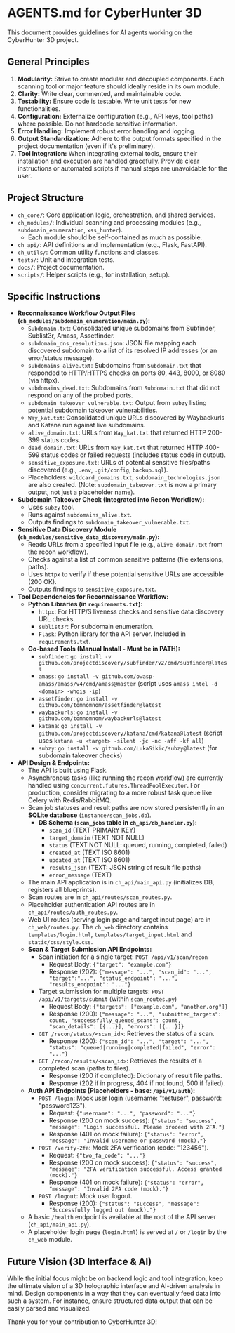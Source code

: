 # AGENTS.md for CyberHunter 3D

This document provides guidelines for AI agents working on the CyberHunter 3D project.

## General Principles
1.  **Modularity:** Strive to create modular and decoupled components. Each scanning tool or major feature should ideally reside in its own module.
2.  **Clarity:** Write clear, commented, and maintainable code.
3.  **Testability:** Ensure code is testable. Write unit tests for new functionalities.
4.  **Configuration:** Externalize configuration (e.g., API keys, tool paths) where possible. Do not hardcode sensitive information.
5.  **Error Handling:** Implement robust error handling and logging.
6.  **Output Standardization:** Adhere to the output formats specified in the project documentation (even if it's preliminary).
7.  **Tool Integration:** When integrating external tools, ensure their installation and execution are handled gracefully. Provide clear instructions or automated scripts if manual steps are unavoidable for the user.

## Project Structure
-   `ch_core/`: Core application logic, orchestration, and shared services.
-   `ch_modules/`: Individual scanning and processing modules (e.g., `subdomain_enumeration`, `xss_hunter`).
    -   Each module should be self-contained as much as possible.
-   `ch_api/`: API definitions and implementation (e.g., Flask, FastAPI).
-   `ch_utils/`: Common utility functions and classes.
-   `tests/`: Unit and integration tests.
-   `docs/`: Project documentation.
-   `scripts/`: Helper scripts (e.g., for installation, setup).

## Specific Instructions
-   **Reconnaissance Workflow Output Files (`ch_modules/subdomain_enumeration/main.py`):**
    -   `Subdomain.txt`: Consolidated unique subdomains from Subfinder, Sublist3r, Amass, Assetfinder.
    -   `subdomain_dns_resolutions.json`: JSON file mapping each discovered subdomain to a list of its resolved IP addresses (or an error/status message).
    -   `subdomains_alive.txt`: Subdomains from `Subdomain.txt` that responded to HTTP/HTTPS checks on ports 80, 443, 8000, or 8080 (via httpx).
    -   `subdomains_dead.txt`: Subdomains from `Subdomain.txt` that did not respond on any of the probed ports.
    -   `subdomain_takeover_vulnerable.txt`: Output from `subzy` listing potential subdomain takeover vulnerabilities.
    -   `Way_kat.txt`: Consolidated unique URLs discovered by Waybackurls and Katana run against live subdomains.
    -   `alive_domain.txt`: URLs from `Way_kat.txt` that returned HTTP 200-399 status codes.
    -   `dead_domain.txt`: URLs from `Way_kat.txt` that returned HTTP 400-599 status codes or failed requests (includes status code in output).
    -   `sensitive_exposure.txt`: URLs of potential sensitive files/paths discovered (e.g., `.env`, `.git/config`, `backup.sql`).
    -   Placeholders: `wildcard_domains.txt`, `subdomain_technologies.json` are also created. (Note: `subdomain_takeover.txt` is now a primary output, not just a placeholder name).
-   **Subdomain Takeover Check (Integrated into Recon Workflow):**
    -   Uses `subzy` tool.
    -   Runs against `subdomains_alive.txt`.
    -   Outputs findings to `subdomain_takeover_vulnerable.txt`.
-   **Sensitive Data Discovery Module (`ch_modules/sensitive_data_discovery/main.py`):**
    -   Reads URLs from a specified input file (e.g., `alive_domain.txt` from the recon workflow).
    -   Checks against a list of common sensitive patterns (file extensions, paths).
    -   Uses `httpx` to verify if these potential sensitive URLs are accessible (200 OK).
    -   Outputs findings to `sensitive_exposure.txt`.
-   **Tool Dependencies for Reconnaissance Workflow:**
    -   **Python Libraries (in `requirements.txt`):**
        -   `httpx`: For HTTP/S liveness checks and sensitive data discovery URL checks.
        -   `sublist3r`: For subdomain enumeration.
        -   `Flask`: Python library for the API server. Included in `requirements.txt`.
    -   **Go-based Tools (Manual Install - Must be in PATH):**
        -   `subfinder`: `go install -v github.com/projectdiscovery/subfinder/v2/cmd/subfinder@latest`
        -   `amass`: `go install -v github.com/owasp-amass/amass/v4/cmd/amass@master` (script uses `amass intel -d <domain> -whois -ip`)
        -   `assetfinder`: `go install -v github.com/tomnomnom/assetfinder@latest`
        -   `waybackurls`: `go install -v github.com/tomnomnom/waybackurls@latest`
        -   `katana`: `go install -v github.com/projectdiscovery/katana/cmd/katana@latest` (script uses `katana -u <target> -silent -jc -nc -aff -kf all`)
        -   `subzy`: `go install -v github.com/LukaSikic/subzy@latest` (for subdomain takeover checks)
-   **API Design & Endpoints:**
    -   The API is built using Flask.
    -   Asynchronous tasks (like running the recon workflow) are currently handled using `concurrent.futures.ThreadPoolExecutor`. For production, consider migrating to a more robust task queue like Celery with Redis/RabbitMQ.
    -   Scan job statuses and result paths are now stored persistently in an **SQLite database** (`instance/scan_jobs.db`).
        -   **DB Schema (`scan_jobs` table in `ch_api/db_handler.py`):**
            -   `scan_id` (TEXT PRIMARY KEY)
            -   `target_domain` (TEXT NOT NULL)
            -   `status` (TEXT NOT NULL: queued, running, completed, failed)
            -   `created_at` (TEXT ISO 8601)
            -   `updated_at` (TEXT ISO 8601)
            -   `results_json` (TEXT: JSON string of result file paths)
            -   `error_message` (TEXT)
    -   The main API application is in `ch_api/main_api.py` (initializes DB, registers all blueprints).
    -   Scan routes are in `ch_api/routes/scan_routes.py`.
    -   Placeholder authentication API routes are in `ch_api/routes/auth_routes.py`.
    -   Web UI routes (serving login page and target input page) are in `ch_web/routes.py`. The `ch_web` directory contains `templates/login.html`, `templates/target_input.html` and `static/css/style.css`.
    -   **Scan & Target Submission API Endpoints:**
        -   Scan initiation for a single target: `POST /api/v1/scan/recon`
            -   Request Body: `{"target": "example.com"}`
            -   Response (202): `{"message": "...", "scan_id": "...", "target":"...", "status_endpoint": "...", "results_endpoint": "..."}`
        -   Target submission for multiple targets: `POST /api/v1/targets/submit` (within `scan_routes.py`)
            -   Request Body: `{"targets": ["example.com", "another.org"]}`
            -   Response (200): `{"message": "...", "submitted_targets": count, "successfully_queued_scans": count, "scan_details": [{...}], "errors": [{...}]}`
        -   `GET /recon/status/<scan_id>`: Retrieves the status of a scan.
            -   Response (200): `{"scan_id": "...", "target": "...", "status": "queued|running|completed|failed", "error": "..."}`
        -   `GET /recon/results/<scan_id>`: Retrieves the results of a completed scan (paths to files).
            -   Response (200 if completed): Dictionary of result file paths.
            -   Response (202 if in progress, 404 if not found, 500 if failed).
    -   **Auth API Endpoints (Placeholders - base: `/api/v1/auth`):**
        -   `POST /login`: Mock user login (username: "testuser", password: "password123").
            -   Request: `{"username": "...", "password": "..."}`
            -   Response (200 on mock success): `{"status": "success", "message": "Login successful. Please proceed with 2FA."}`
            -   Response (401 on mock failure): `{"status": "error", "message": "Invalid username or password (mock)."}`
        -   `POST /verify-2fa`: Mock 2FA verification (code: "123456").
            -   Request: `{"two_fa_code": "..."}`
            -   Response (200 on mock success): `{"status": "success", "message": "2FA verification successful. Access granted (mock)."}`
            -   Response (401 on mock failure): `{"status": "error", "message": "Invalid 2FA code (mock)."}`
        -   `POST /logout`: Mock user logout.
            -   Response (200): `{"status": "success", "message": "Successfully logged out (mock)."}`
    -   A basic `/health` endpoint is available at the root of the API server (`ch_api/main_api.py`).
    -   A placeholder login page (`login.html`) is served at `/` or `/login` by the `ch_web` module.

## Future Vision (3D Interface & AI)
While the initial focus might be on backend logic and tool integration, keep the ultimate vision of a 3D holographic interface and AI-driven analysis in mind. Design components in a way that they can eventually feed data into such a system. For instance, ensure structured data output that can be easily parsed and visualized.

Thank you for your contribution to CyberHunter 3D!
